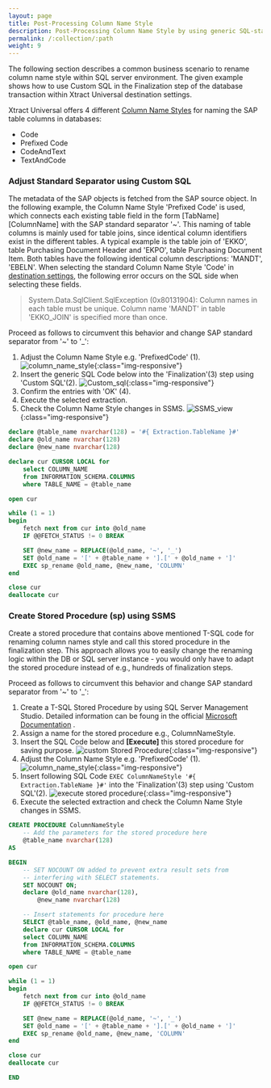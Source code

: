 ```yaml
---
layout: page
title: Post-Processing Column Name Style
description: Post-Processing Column Name Style by using generic SQL-statement
permalink: /:collection/:path
weight: 9
---
```


The following section describes a common business scenario to rename column name style within SQL server environment.
The given example shows how to use Custom SQL in the Finalization step of the database transaction within Xtract Universal destination settings.

Xtract Universal offers 4 different [Column Name Styles](https://help.theobald-software.com/en/xtract-universal/xu-destinations/microsoft-sql-server/sql-server-settings#column-name-style) for naming the SAP table columns in databases:
- Code
- Prefixed Code
- CodeAndText
- TextAndCode

### Adjust Standard Separator using Custom SQL 
The metadata of the SAP objects is fetched from the SAP source object. 
In the following example, the Column Name Style 'Prefixed Code' is used, which connects each existing table field in the form [TabName][ColumnName] with the SAP standard separator '~'. 
This naming of table columns is mainly used for table joins, since identical column identifiers exist in the different tables. A typical example is the table join of 'EKKO', table Purchasing Document Header and 'EKPO', table Purchasing Document Item. 
Both tables have the following identical column descriptions: 'MANDT', 'EBELN'. When selecting the standard Column Name Style 'Code' in [destination settings](https://help.theobald-software.com/en/xtract-universal/xu-destinations/microsoft-sql-server/sql-server-settings#destination-settings), the following error occurs on the SQL side when selecting these fields.

> System.Data.SqlClient.SqlException (0x80131904): Column names in each table must be unique. Column name 'MANDT' in table 'EKKO_JOIN' is specified more than once.

Proceed as follows to circumvent this behavior and change SAP standard separator from '~' to '_':
1. Adjust the Column Name Style e.g. 'PrefixedCode' (1).
![column_name_style](/img/contents/xu/destination_settings.png){:class="img-responsive"} 
2. Insert the generic SQL Code below into the 'Finalization'(3) step using 'Custom SQL'(2).
![Custom_sql](/img/contents/xu/custom_sql_finalization_step.png){:class="img-responsive"} 
3. Confirm the entries with 'OK' (4).
4. Execute the selected extraction. 
5. Check the Column Name Style changes in SSMS.
![SSMS_view](/img/contents/xu/ssms_result_column_name_style.png){:class="img-responsive"} 

```sql
declare @table_name nvarchar(128) = '#{ Extraction.TableName }#'
declare @old_name nvarchar(128)
declare @new_name nvarchar(128)

declare cur CURSOR LOCAL for
    select COLUMN_NAME
    from INFORMATION_SCHEMA.COLUMNS
    where TABLE_NAME = @table_name

open cur

while (1 = 1)
begin
    fetch next from cur into @old_name
    IF @@FETCH_STATUS != 0 BREAK

    SET @new_name = REPLACE(@old_name, '~', '_')
    SET @old_name = '[' + @table_name + '].[' + @old_name + ']'
    EXEC sp_rename @old_name, @new_name, 'COLUMN'
end

close cur
deallocate cur
```

### Create Stored Procedure (sp) using SSMS

Create a stored procedure that contains above mentioned T-SQL code for renaming column names style and call this stored procedure in the finalization step. 
This approach allows you to easily change the renaming logic within the DB or SQL server instance - you would only have to adapt the stored procedure instead of e.g., hundreds of finalization steps.

Proceed as follows to circumvent this behavior and change SAP standard separator from '~' to '_':
1. Create a T-SQL Stored Procedure by using SQL Server Management Studio. Detailed information can be foung in the official [Microsoft Documentation](https://docs.microsoft.com/en-us/sql/relational-databases/stored-procedures/create-a-stored-procedure?view=sql-server-ver15) .
2. Assign a name for the stored procedure e.g., ColumnNameStyle.
3. Insert the SQL Code below and **[Execute]** this stored procedure for saving purpose.
![custom Stored Procedure](/img/contents/xu/ssms_object_explorer_custom_stored_procedure.png){:class="img-responsive"}
4. Adjust the Column Name Style e.g. 'PrefixedCode' (1).
![column_name_style](/img/contents/xu/destination_settings.png){:class="img-responsive"}
5. Insert following SQL Code `EXEC ColumnNameStyle '#{ Extraction.TableName }#'` into the 'Finalization'(3) step using 'Custom SQL'(2).
![execute stored procedure](/img/contents/xu/exec_sp_column_name_style.png){:class="img-responsive"}
6. Execute the selected extraction and check the Column Name Style changes in SSMS.

```sql
CREATE PROCEDURE ColumnNameStyle 
	-- Add the parameters for the stored procedure here
	@table_name nvarchar(128)
AS 

BEGIN
	-- SET NOCOUNT ON added to prevent extra result sets from
	-- interfering with SELECT statements.
	SET NOCOUNT ON;
	declare @old_name nvarchar(128),
		@new_name nvarchar(128)

	-- Insert statements for procedure here	
	SELECT @table_name, @old_name, @new_name
	declare cur CURSOR LOCAL for
	select COLUMN_NAME
	from INFORMATION_SCHEMA.COLUMNS
	where TABLE_NAME = @table_name

open cur

while (1 = 1)
begin
	fetch next from cur into @old_name
	IF @@FETCH_STATUS != 0 BREAK

	SET @new_name = REPLACE(@old_name, '~', '_')
	SET @old_name = '[' + @table_name + '].[' + @old_name + ']'
	EXEC sp_rename @old_name, @new_name, 'COLUMN'
end

close cur
deallocate cur

END
``` 










